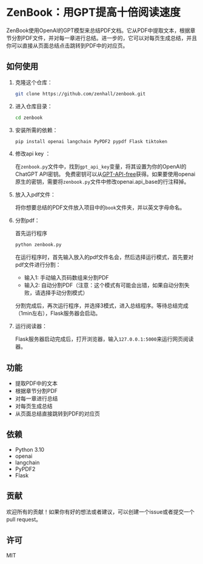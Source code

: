 # ZenBook：用GPT提高十倍阅读速度

ZenBook使用OpenAI的GPT模型来总结PDF文档。它从PDF中提取文本，根据章节分割PDF文件，并对每一章进行总结。进一步的，它可以对每页生成总结，并且你可以直接从页面总结点击跳转到PDF中的对应页。

## 如何使用

1. 克隆这个仓库：
    ```bash
    git clone https://github.com/zenhall/zenbook.git
    ```
2. 进入仓库目录：
    ```bash
    cd zenbook
    ```
3. 安装所需的依赖：
    ```bash
    pip install openai langchain PyPDF2 pypdf Flask tiktoken
    ```
4. 修改api key ：

    在`zenbook.py`文件中，找到`gpt_api_key`变量，将其设置为你的OpenAI的ChatGPT API密钥。
    免费密钥可以从[GPT-API-free](https://github.com/chatanywhere/GPT_API_free)获得。如果要使用openai原生的密钥，需要将`zenbook.py`文件中修改openai.api_base的行注释掉。

5. 放入入pdf文件：

    将你想要总结的PDF文件放入项目中的`book`文件夹，并以英文字母命名。

6. 分割pdf：
    
    首先运行程序
    ```bash
    python zenbook.py
    ```
   在运行程序时，首先输入放入的pdf文件名会，然后选择运行模式，首先要对pdf文件进行分割：
   - 输入1: 手动输入页码数组来分割PDF
   - 输入2: 自动分割PDF（注意：这个模式有可能会出错，如果自动分割失败，请选择手动分割模式）
   
   
   分割完成后，再次运行程序，并选择3模式，进入总结程序。等待总结完成（1min左右），Flask服务器会启动。

7. 运行阅读器：

    Flask服务器启动完成后，打开浏览器，输入`127.0.0.1:5000`来运行网页阅读器。

## 功能

- 提取PDF中的文本
- 根据章节分割PDF
- 对每一章进行总结
- 对每页生成总结
- 从页面总结直接跳转到PDF的对应页

## 依赖

- Python 3.10
- openai
- langchain
- PyPDF2
- Flask

## 贡献

欢迎所有的贡献！如果你有好的想法或者建议，可以创建一个issue或者提交一个pull request。

## 许可

MIT
